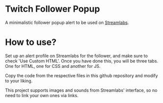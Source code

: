 # Twitch Follower Popup
A minimalistic follower popup alert to be used on [Streamlabs](https://streamlabs.com).

# How to use?
Set up an alert profile on Streamlabs for the follower, and make sure to check 'Use Custom HTML'.
Once you have done this, you will be three tabs. One for HTML, one for CSS and another for JS.

Copy the code from the respective files in this github repository and modify to your liking.

This project supports images and sounds from Streamlabs' interface, so no need to link your own ones via links.
